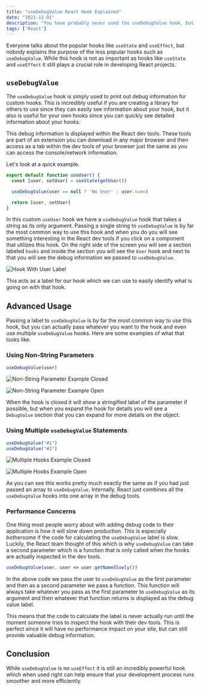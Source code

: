 ```yaml
---
title: "useDebugValue React Hook Explained"
date: "2021-11-01"
description: "You have probably never used the useDebugValue hook, but this hook is incredible at helping you debug your custom hooks."
tags: ['React']
---
```


Everyone talks about the popular hooks like `useState` and `useEffect`, but nobody explains the purpose of the less popular hooks such as `useDebugValue`. While this hook is not as important as hooks like `useState` and `useEffect` it still plays a crucial role in developing React projects.

## `useDebugValue`

The `useDebugValue` hook is simply used to print out debug information for custom hooks. This is incredibly useful if you are creating a library for others to use since they can easily see information about your hook, but it also is useful for your own hooks since you can quickly see detailed information about your hooks.

This debug information is displayed within the React dev tools. These tools are part of an extension you can download in any major browser and then access as a tab within the dev tools of your browser just the same as you can access the console/network information.

Let's look at a quick example.
```js
export default function useUser() {
  const [user, setUser] = useState(getUser())

  useDebugValue(user == null ? 'No User' : user.name)

  return [user, setUser]
}
```
In this custom `useUser` hook we have a `useDebugValue` hook that takes a string as its only argument. Passing a single string to `useDebugValue` is by far the most common way to use this hook and when you do you will see something interesting in the React dev tools if you click on a component that utilizes this hook. On the right side of the screen you will see a section labeled `hooks` and inside the section you will see the `User` hook and next to that you will see the debug information we passed to `useDebugValue`.

![Hook With User Label](/articleAssets/2021-11/use-debug-value/user.jpg)

This acts as a label for our hook which we can use to easily identify what is going on with that hook.

## Advanced Usage

Passing a label to `useDebugValue` is by far the most common way to use this hook, but you can actually pass whatever you want to the hook and even use multiple `useDebugValue` hooks. Here are some examples of what that looks like.

### Using Non-String Parameters

```js
useDebugValue(user)
```

![Non-String Parameter Example Closed](/articleAssets/2021-11/use-debug-value/object-closed.png)


![Non-String Parameter Example Open](/articleAssets/2021-11/use-debug-value/object-open.png)

When the hook is closed it will show a stringified label of the parameter if possible, but when you expand the hook for details you will see a `DebugValue` section that you can expand for more details on the object.

### Using Multiple `useDebugValue` Statements

```js
useDebugValue("#1")
useDebugValue("#2")
```

![Multiple Hooks Example Closed](/articleAssets/2021-11/use-debug-value/multiple-closed.png)

![Multiple Hooks Example Open](/articleAssets/2021-11/use-debug-value/multiple-open.png)

As you can see this works pretty much exactly the same as if you had just passed an array to `useDebugValue`. Internally, React just combines all the `useDebugValue` hooks into one array in the debug tools.

### Performance Concerns

One thing most people worry about with adding debug code to their application is how it will slow down production. This is especially bothersome if the code for calculating the `useDebugValue` label is slow. Luckily, the React team thought of this which is why `useDebugValue` can take a second parameter which is a function that is only called when the hooks are actually inspected in the dev tools.
```js
useDebugValue(user, user => user.getNameSlowly())
```
In the above code we pass the user to `useDebugValue` as the first parameter and then as a second parameter we pass a function. This function will always take whatever you pass as the first parameter to `useDebugValue` as its argument and then whatever that function returns is displayed as the debug value label.

This means that the code to calculate the label is never actually run until the moment someone tries to inspect the hook with their dev tools. This is perfect since it will have no performance impact on your site, but can still provide valuable debug information.

## Conclusion

While `useDebugValue` is no `useEffect` it is still an incredibly powerful hook which when used right can help ensure that your development process runs smoother and more efficiently.